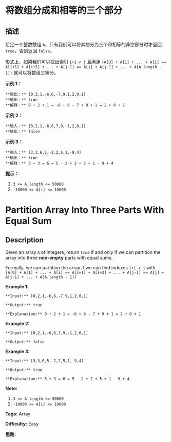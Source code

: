 # 将数组分成和相等的三个部分

## 描述

给定一个整数数组 `A`，只有我们可以将其划分为三个和相等的非空部分时才返回 `true`，否则返回 `false`。

形式上，如果我们可以找出索引 `i+1 < j` 且满足 `(A[0] + A[1] + ... + A[i] == A[i+1] + A[i+2] + ... + A[j-1] == A[j] + A[j-1] + ... + A[A.length - 1])` 就可以将数组三等分。



**示例 1：**

    
    
    **输出：** [0,2,1,-6,6,-7,9,1,2,0,1]
    **输出：** true
    **解释：** 0 + 2 + 1 = -6 + 6 - 7 + 9 + 1 = 2 + 0 + 1
    

**示例 2：**

    
    
    **输入：** [0,2,1,-6,6,7,9,-1,2,0,1]
    **输出：** false
    

**示例 3：**

    
    
    **输入：** [3,3,6,5,-2,2,5,1,-9,4]
    **输出：** true
    **解释：** 3 + 3 = 6 = 5 - 2 + 2 + 5 + 1 - 9 + 4
    



**提示：**

  1. `3 <= A.length <= 50000`
  2. `-10000 <= A[i] <= 10000`



# Partition Array Into Three Parts With Equal Sum

## Description



Given an array `A` of integers, return `true` if and only if we can partition the array into three **non-empty** parts with equal sums.

Formally, we can partition the array if we can find indexes `i+1 < j` with `(A[0] + A[1] + ... + A[i] == A[i+1] + A[i+2] + ... + A[j-1] == A[j] + A[j-1] + ... + A[A.length - 1])`



**Example 1:**

    
    
    **Input:** [0,2,1,-6,6,-7,9,1,2,0,1]
    **Output:** true
    **Explanation:** 0 + 2 + 1 = -6 + 6 - 7 + 9 + 1 = 2 + 0 + 1
    

**Example 2:**

    
    
    **Input:** [0,2,1,-6,6,7,9,-1,2,0,1]
    **Output:** false
    

**Example 3:**

    
    
    **Input:** [3,3,6,5,-2,2,5,1,-9,4]
    **Output:** true
    **Explanation:** 3 + 3 = 6 = 5 - 2 + 2 + 5 + 1 - 9 + 4
    



**Note:**

  1. `3 <= A.length <= 50000`
  2. `-10000 <= A[i] <= 10000`


**Tags:** Array

**Difficulty:** Easy

**思路:**
